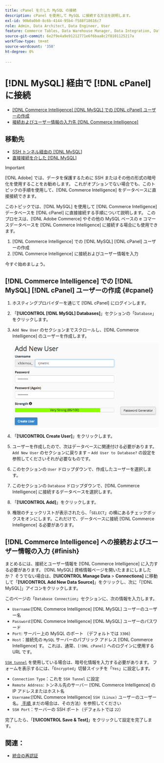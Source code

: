 ```yaml
---
title: cPanel を介した MySQL の接続
description: cPanel を使用して MySQL に接続する方法を説明します。
exl-id: 90b0a0b0-8c6b-4144-95b4-f588f18616c7
role: Admin, Data Architect, Data Engineer, User
feature: Commerce Tables, Data Warehouse Manager, Data Integration, Data Import/Export, SQL Report Builder
source-git-commit: 6e2f9e4a9e91212771e6f6baa8c2f8101125217a
workflow-type: tm+mt
source-wordcount: '358'
ht-degree: 0%

---
```


# [!DNL MySQL] 経由で [!DNL cPanel] に接続

* [ [!DNL Commerce Intelligence] [!DNL MySQL] での  [!DNL cPanel] ユーザーの作成](#cpanel)
* [接続およびユーザー情報の入力先  [!DNL Commerce Intelligence]](#finish)

## 移動先

* [SSH トンネル経由の [!DNL MySQL]](../integrations/mysql-via-ssh-tunnel.md)
* [直接接続を介した [!DNL MySQL]](../integrations/mysql-via-a-direct-connection.md)

>[!IMPORTANT]
>
>[!DNL Adobe] では、データを保護するために SSH またはその他の形式の暗号化を使用することをお勧めします。 これがオプションでない場合でも、このトピックの手順を使用して、[!DNL Commerce Intelligence] をデータベースに直接接続できます。

このトピックでは、[!DNL MySQL] を使用して [!DNL Commerce Intelligence] データベースを [!DNL cPanel] に直接接続する手順について説明します。 このプロセスは、[!DNL Adobe Commerce] やその他の MySQL ベースの e コマースデータベースを [!DNL Commerce Intelligence] に接続する場合にも使用できます。

1. [!DNL Commerce Intelligence] での [!DNL MySQL] [!DNL cPanel] ユーザーの作成
1. [!DNL Commerce Intelligence] に接続およびユーザー情報を入力

今すぐ始めましょう。

## [!DNL Commerce Intelligence] での [!DNL MySQL] [!DNL cPanel] ユーザーの作成 {#cpanel}

1. ホスティングプロバイダーを通じて [!DNL cPanel] にログインします。
1. 「**[!UICONTROL [!DNL MySQL] Databases]**」セクションの「`Database`」をクリックします。
1. `Add New User` のセクションまでスクロールし、[!DNL Commerce Intelligence] のユーザーを作成します。

   ![](../../../assets/create-mbi-mysql-user-cpanel.png)

1. 「**[!UICONTROL Create User]**」をクリックします。
1. ユーザーを作成したので、次はデータベースに関連付ける必要があります。 `Add New User` のセクションに戻ります – `Add User to Database?` の設定を参照してくださいそれが必要なものです。
1. このセクションの `User` ドロップダウンで、作成したユーザーを選択します。
1. このセクションの `Database` ドロップダウンで、[!DNL Commerce Intelligence] に接続するデータベースを選択します。
1. 「**[!UICONTROL Add]**」をクリックします。
1. 権限のチェックリストが表示されたら、「`SELECT`」の横にあるチェックボックスをオンにします。これだけで、データベースに接続 [!DNL Commerce Intelligence] る必要があります。

## [!DNL Commerce Intelligence] への接続およびユーザー情報の入力 {#finish}

まとめるには、接続とユーザー情報を [!DNL Commerce Intelligence] に入力する必要があります。 [!DNL MySQL] 資格情報ページを開いたままにしましたか？ そうでない場合は、**[!UICONTROL Manage Data** > **Connections]** に移動して「**[!UICONTROL Add New Data Source]**」をクリックし、次に「[!DNL MySQL]」アイコンをクリックします。

このページの「`Database Connection`」セクションに、次の情報を入力します。

* `Username`:[!DNL Commerce Intelligence] [!DNL MySQL] ユーザーのユーザー名
* `Password`:[!DNL Commerce Intelligence] [!DNL MySQL] ユーザーのパスワード
* `Port`: サーバー上の MySQL のポート （デフォルトでは `3306`）
* `Host`：接続先の `MySQL` サーバーのパブリック アドレス [!DNL Commerce Intelligence] す。 これは、通常、`[!DNL cPanel]` へのログインに使用する URL です。

[`SSH tunnel`](../integrations/mysql-via-ssh-tunnel.md) を使用している場合は、暗号化情報を入力する必要があります。 フォームを表示するには、「`Encrypted`」切替スイッチを「`Yes`」に設定します。

* `Connection Type`：これを `SSH Tunnel` に設定
* `Remote Address`: トンネル先のサーバー [!DNL Commerce Intelligence] の IP アドレスまたはホスト名
* `Username`:[!DNL Commerce Intelligence] `SSH (Linux)` ユーザーのユーザー名。[ 手順 ](../../../data-analyst/importing-data/integrations/mysql-via-ssh-tunnel.md) まだの場合は、その方法）を参照してください
* `SSH Port`：サーバーの SSH ポート（デフォルトでは `22`）

完了したら、「**[!UICONTROL Save & Test]**」をクリックして設定を完了します。

## 関連：

* [ 統合の再認証 ](https://experienceleague.adobe.com/docs/commerce-knowledge-base/kb/how-to/mbi-reauthenticating-integrations.html)
